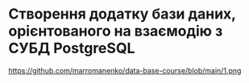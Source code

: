 # Створення додатку бази даних, орієнтованого на взаємодію з СУБД PostgreSQL
https://github.com/marromanenko/data-base-course/blob/main/1.png
